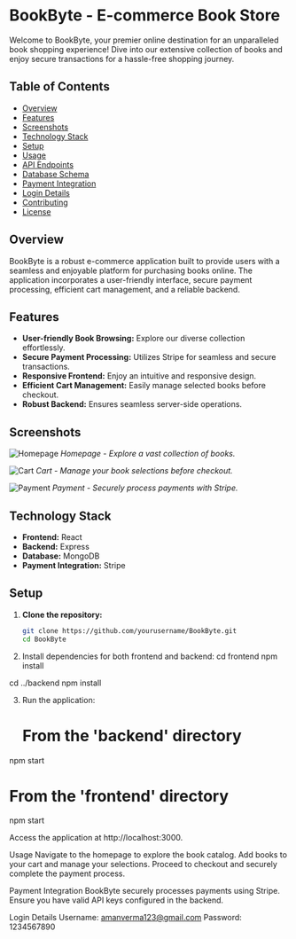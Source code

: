 # BookByte - E-commerce Book Store

Welcome to BookByte, your premier online destination for an unparalleled book shopping experience! Dive into our extensive collection of books and enjoy secure transactions for a hassle-free shopping journey.

## Table of Contents

- [Overview](#overview)
- [Features](#features)
- [Screenshots](#screenshots)
- [Technology Stack](#technology-stack)
- [Setup](#setup)
- [Usage](#usage)
- [API Endpoints](#api-endpoints)
- [Database Schema](#database-schema)
- [Payment Integration](#payment-integration)
- [Login Details](#login-details)
- [Contributing](#contributing)
- [License](#license)

## Overview

BookByte is a robust e-commerce application built to provide users with a seamless and enjoyable platform for purchasing books online. The application incorporates a user-friendly interface, secure payment processing, efficient cart management, and a reliable backend.

## Features

- **User-friendly Book Browsing:** Explore our diverse collection effortlessly.
- **Secure Payment Processing:** Utilizes Stripe for seamless and secure transactions.
- **Responsive Frontend:** Enjoy an intuitive and responsive design.
- **Efficient Cart Management:** Easily manage selected books before checkout.
- **Robust Backend:** Ensures seamless server-side operations.

## Screenshots

![Homepage](/images/homepage.png)
*Homepage - Explore a vast collection of books.*

![Cart](/images/cart.png)
*Cart - Manage your book selections before checkout.*

![Payment](/images/payment.png)
*Payment - Securely process payments with Stripe.*

## Technology Stack

- **Frontend:** React
- **Backend:** Express
- **Database:** MongoDB
- **Payment Integration:** Stripe

## Setup

1. **Clone the repository:**
   ```bash
   git clone https://github.com/yourusername/BookByte.git
   cd BookByte
2. Install dependencies for both frontend and backend:
    cd frontend
npm install

cd ../backend
npm install

3. Run the application:
   # From the 'backend' directory
npm start

# From the 'frontend' directory
npm start

Access the application at http://localhost:3000.

Usage
Navigate to the homepage to explore the book catalog.
Add books to your cart and manage your selections.
Proceed to checkout and securely complete the payment process.

Payment Integration
BookByte securely processes payments using Stripe. Ensure you have valid API keys configured in the backend.

Login Details
Username: amanverma123@gmail.com
Password: 1234567890
